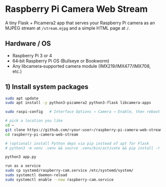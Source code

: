 # Raspberry Pi Camera Web Stream

A tiny Flask + Picamera2 app that serves your Raspberry Pi camera as an MJPEG stream at `/stream.mjpg` and a simple HTML page at `/`.

## Hardware / OS
- Raspberry Pi 3 or 4
- 64‑bit Raspberry Pi OS (Bullseye or Bookworm)
- Any libcamera‑supported camera module (IMX219/IMX477/IMX708, etc.)

## 1) Install system packages
```bash
sudo apt update
sudo apt install -y python3-picamera2 python3-flask libcamera-apps

sudo raspi-config   # Interface Options → Camera → Enable, then reboot

# pick a location you like
cd ~
git clone https://github.com/<your-user>/raspberry-pi-camera-web-stream.git
cd raspberry-pi-camera-web-stream

# (optional) install Python deps via pip instead of apt for Flask
# python3 -m venv .venv && source .venv/bin/activate && pip install -r requirements.txt

python3 app.py

run as a service
sudo cp systemd/raspberry-cam.service /etc/systemd/system/
sudo systemctl daemon-reload
sudo systemctl enable --now raspberry-cam.service


